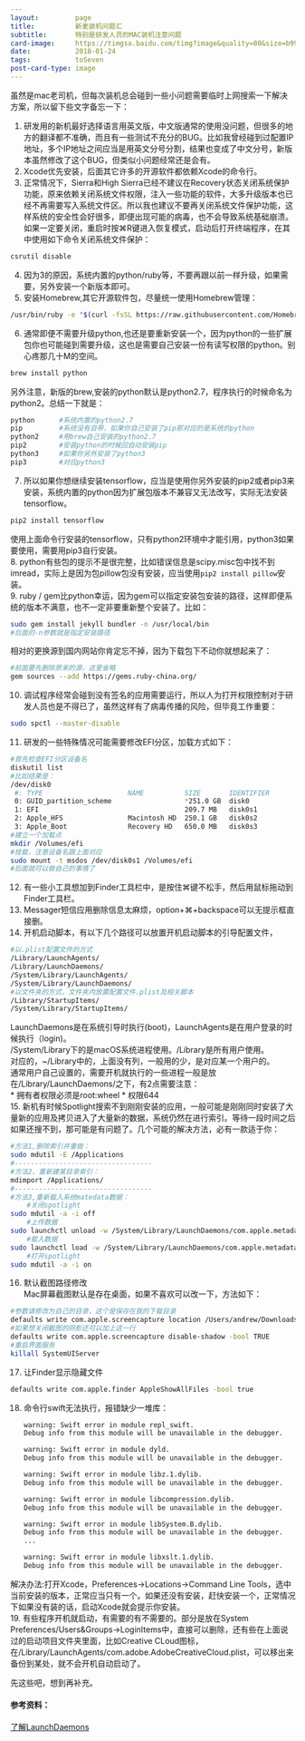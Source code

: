 ```yaml
---
layout:         page
title:          新麦装机问题汇
subtitle:       特别是研发人员的MAC装机注意问题
card-image:     https://timgsa.baidu.com/timg?image&quality=80&size=b9999_10000&sec=1556543661530&di=250cc986ab53f9c91b262522e7243653&imgtype=0&src=http%3A%2F%2Fimg.hexun.com%2F2008-12-10%2F112193455.jpg
date:           2018-01-24
tags:           toSeven
post-card-type: image
---
```

虽然是mac老司机，但每次装机总会碰到一些小问题需要临时上网搜索一下解决方案，所以留下些文字备忘一下：  
1. 研发用的新机最好选择语言用英文版，中文版通常的使用没问题，但很多的地方的翻译都不准确，而且有一些测试不充分的BUG。比如我曾经碰到过配置IP地址，多个IP地址之间应当是用英文分号分割，结果也变成了中文分号，新版本虽然修改了这个BUG，但类似小问题经常还是会有。  
2. Xcode优先安装，后面其它许多的开源软件都依赖Xcode的命令行。  
3. 正常情况下，Sierra和High Sierra已经不建议在Recovery状态关闭系统保护功能，原来依赖关闭系统文件权限，注入一些功能的软件，大多升级版本也已经不再需要写入系统文件区。所以我也建议不要再关闭系统文件保护功能，这样系统的安全性会好很多，即便出现可能的病毒，也不会导致系统基础崩溃。 
如果一定要关闭，重启时按⌘R键进入恢复模式，启动后打开终端程序，在其中使用如下命令关闭系统文件保护：  
```bash
csrutil disable
``` 
4. 因为3的原因，系统内置的python/ruby等，不要再跟以前一样升级，如果需要，另外安装一个新版本即可。  
5. 安装Homebrew,其它开源软件包，尽量统一使用Homebrew管理：  
```bash
/usr/bin/ruby -e "$(curl -fsSL https://raw.githubusercontent.com/Homebrew/install/master/install)"
```
6. 通常即便不需要升级python,也还是要重新安装一个，因为python的一些扩展包你也可能碰到需要升级，这也是需要自己安装一份有读写权限的python。别心疼那几十M的空间。  
```bash
brew install python
```
另外注意，新版的brew,安装的python默认是python2.7，程序执行的时候命名为python2。总结一下就是：  
```bash
python		#系统内置的python2.7
pip			#系统没有自带，如果你自己安装了pip那对应的是系统的python
python2		#用brew自己安装的python2.7
pip2		#安装python的时候回自动安装pip
python3		#如果你另外安装了python3
pip3		#对应python3
```
7. 所以如果你想继续安装tensorflow，应当是使用你另外安装的pip2或者pip3来安装，系统内置的python因为扩展包版本不兼容又无法改写，实际无法安装tensorflow。  
```bash
pip2 install tensorflow
```
使用上面命令行安装的tensorflow，只有python2环境中才能引用，python3如果要使用，需要用pip3自行安装。  
8. python有些包的提示不是很完整，比如错误信息是scipy.misc包中找不到imread，实际上是因为包pillow包没有安装，应当使用`pip2 install pillow`安装。  
9. ruby / gem比python幸运，因为gem可以指定安装包安装的路径，这样即便系统的版本不满意，也不一定非要重新整个安装了。比如：  
```bash
sudo gem install jekyll bundler -n /usr/local/bin
#后面的-n参数就是指定安装路径
```
相对的更换源到国内网站你肯定忘不掉，因为下载包下不动你就想起来了：  
```bash
#前面要先删除原来的源，这里省略
gem sources --add https://gems.ruby-china.org/
```
10. 调试程序经常会碰到没有签名的应用需要运行，所以人为打开权限控制对于研发人员也是不得已了，虽然这样有了病毒传播的风险，但毕竟工作重要：  
```bash
sudo spctl --master-disable
```
11. 研发的一些特殊情况可能需要修改EFI分区，加载方式如下：  
```bash
#首先检查EFI分区设备名
diskutil list
#比如结果是：
/dev/disk0
 #: TYPE                     NAME          SIZE       IDENTIFIER
 0: GUID_partition_scheme                  *251.0 GB  disk0
 1: EFI                                    209.7 MB   disk0s1
 2: Apple_HFS                Macintosh HD  250.1 GB   disk0s2
 3: Apple_Boot               Recovery HD   650.0 MB   disk0s3
#建立一个加载点
mkdir /Volumes/efi
#挂载，注意设备名跟上面对应
sudo mount -t msdos /dev/disk0s1 /Volumes/efi
#后面就可以做自己的事情了
```
12. 有一些小工具想加到Finder工具栏中，是按住⌘键不松手，然后用鼠标拖动到Finder工具栏。  
13. Messager短信应用删除信息太麻烦，option+⌘+backspace可以无提示框直接删。  
14. 开机启动脚本，有以下几个路径可以放置开机启动脚本的引导配置文件，
```bash
#以.plist配置文件的方式
/Library/LaunchAgents/
/Library/LaunchDaemons/
/System/Library/LaunchAgents/
/System/Library/LaunchDaemons/
#以文件夹的方式，文件夹内放置配置文件.plist及相关脚本
/Library/StartupItems/
/System/Library/StartupItems/
```
LaunchDaemons是在系统引导时执行(boot)，LaunchAgents是在用户登录的时候执行（login)。  
/System/Library下的是macOS系统进程使用。/Library是所有用户使用。  
对应的，~/Library中的，上面没有列，一般用的少，是对应某一个用户的。  
通常用户自己设置的，需要开机就执行的一些进程一般是放在/Library/LaunchDaemons/之下，有2点需要注意：  
	 * 拥有者权限必须是root:wheel
	 * 权限644    
15. 新机有时候Spotlight搜索不到刚刚安装的应用，一般可能是刚刚同时安装了大量新的应用及拷贝进入了大量新的数据，系统仍然在进行索引。等待一段时间之后如果还搜不到，那可能是有问题了。几个可能的解决方法，必有一款适于你：  
```bash
#方法1,删除索引并重做：
sudo mdutil -E /Applications
#----------------------------------
#方法2，重新建某目录索引：
mdimport /Applications/
#----------------------------------
#方法3,重新载入系统matedata数据：
	#关闭spotlight
sudo mdutil -a -i off
	#上传数据
sudo launchctl unload -w /System/Library/LaunchDaemons/com.apple.metadata.mds.plist
	#载入数据
sudo launchctl load -w /System/Library/LaunchDaemons/com.apple.metadata.mds.plist
	#打开spotlight
sudo mdutil -a -i on
```
16. 默认截图路径修改  
Mac屏幕截图默认是存在桌面，如果不喜欢可以改一下，方法如下：  
```bash
#参数请修改为自己的目录，这个是保存在我的下载目录
defaults write com.apple.screencapture location /Users/andrew/Downloads/
#如果想关闭截图的阴影还可以加上这一行
defaults write com.apple.screencapture disable-shadow -bool TRUE
#重启界面服务
killall SystemUIServer
```
17. 让Finder显示隐藏文件  
```bash
defaults write com.apple.finder AppleShowAllFiles -bool true 
```
18. 命令行swift无法执行，报错缺少一堆库：  
	```bash
	warning: Swift error in module repl_swift.
	Debug info from this module will be unavailable in the debugger.

	warning: Swift error in module dyld.
	Debug info from this module will be unavailable in the debugger.

	warning: Swift error in module libz.1.dylib.
	Debug info from this module will be unavailable in the debugger.

	warning: Swift error in module libcompression.dylib.
	Debug info from this module will be unavailable in the debugger.

	warning: Swift error in module libSystem.B.dylib.
	Debug info from this module will be unavailable in the debugger.
	...

	warning: Swift error in module libxslt.1.dylib.
	Debug info from this module will be unavailable in the debugger.
	```
解决办法:打开Xcode，Preferences->Locations->Command Line Tools，选中当前安装的版本，正常应当只有一个。如果还没有安装，赶快安装一个，正常情况下如果没有装的话，启动Xcode就会提示你安装。  
19. 有些程序开机就启动，有需要的有不需要的。部分是放在System Preferences/Users&Groups->LoginItems中，直接可以删除，还有些在上面说过的启动项目文件夹里面，比如Creative CLoud图标，在/Library/LaunchAgents/com.adobe.AdobeCreativeCloud.plist，可以移出来备份到某处，就不会开机自动启动了。

先这些吧，想到再补充。  

#### 参考资料：
[了解LaunchDaemons](https://afoo.me/posts/2014-12-12-understanding-launch-daemons-of-macosx.html)  	 
























